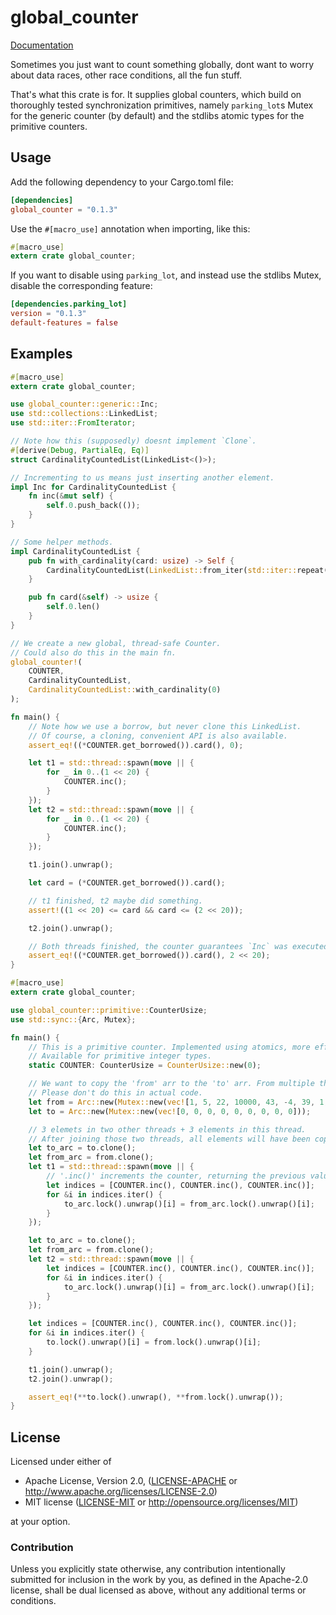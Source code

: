 # global_counter

[Documentation](https://docs.rs/global_counter/*/global_counter/)

Sometimes you just want to count something globally, dont want to worry about data races, other race conditions, all the fun stuff.

That's what this crate is for. It supplies global counters, which build on thoroughly tested synchronization primitives, namely `parking_lot`s Mutex  for the generic counter (by default) and the stdlibs atomic types for the primitive counters.

## Usage

Add the following dependency to your Cargo.toml file:

```toml
[dependencies]
global_counter = "0.1.3"
```

Use the `#[macro_use]` annotation when importing, like this:

```rust
#[macro_use]
extern crate global_counter;
```

If you want to disable using `parking_lot`, and instead use the stdlibs Mutex, disable the corresponding feature:

```toml
[dependencies.parking_lot]
version = "0.1.3"
default-features = false
```

## Examples

```rust
#[macro_use]
extern crate global_counter;

use global_counter::generic::Inc;
use std::collections::LinkedList;
use std::iter::FromIterator;

// Note how this (supposedly) doesnt implement `Clone`.
#[derive(Debug, PartialEq, Eq)]
struct CardinalityCountedList(LinkedList<()>);

// Incrementing to us means just inserting another element.
impl Inc for CardinalityCountedList {
    fn inc(&mut self) {
        self.0.push_back(());
    }
}

// Some helper methods.
impl CardinalityCountedList {
    pub fn with_cardinality(card: usize) -> Self {
        CardinalityCountedList(LinkedList::from_iter(std::iter::repeat(()).take(card)))
    }

    pub fn card(&self) -> usize {
        self.0.len()
    }
}

// We create a new global, thread-safe Counter.
// Could also do this in the main fn.
global_counter!(
    COUNTER,
    CardinalityCountedList,
    CardinalityCountedList::with_cardinality(0)
);

fn main() {
    // Note how we use a borrow, but never clone this LinkedList.
    // Of course, a cloning, convenient API is also available.
    assert_eq!((*COUNTER.get_borrowed()).card(), 0);

    let t1 = std::thread::spawn(move || {
        for _ in 0..(1 << 20) {
            COUNTER.inc();
        }
    });
    let t2 = std::thread::spawn(move || {
        for _ in 0..(1 << 20) {
            COUNTER.inc();
        }
    });

    t1.join().unwrap();

    let card = (*COUNTER.get_borrowed()).card();

    // t1 finished, t2 maybe did something.
    assert!((1 << 20) <= card && card <= (2 << 20));

    t2.join().unwrap();

    // Both threads finished, the counter guarantees `Inc` was executed 2 << 20 times.
    assert_eq!((*COUNTER.get_borrowed()).card(), 2 << 20);
}
```

```rust
#[macro_use]
extern crate global_counter;

use global_counter::primitive::CounterUsize;
use std::sync::{Arc, Mutex};

fn main() {
    // This is a primitive counter. Implemented using atomics, more efficient than its generic equivalent.
    // Available for primitive integer types.
    static COUNTER: CounterUsize = CounterUsize::new(0);

    // We want to copy the 'from' arr to the 'to' arr. From multiple threads.
    // Please don't do this in actual code.
    let from = Arc::new(Mutex::new(vec![1, 5, 22, 10000, 43, -4, 39, 1, 2]));
    let to = Arc::new(Mutex::new(vec![0, 0, 0, 0, 0, 0, 0, 0, 0]));

    // 3 elemets in two other threads + 3 elements in this thread.
    // After joining those two threads, all elements will have been copied.
    let to_arc = to.clone();
    let from_arc = from.clone();
    let t1 = std::thread::spawn(move || {
        // '.inc()' increments the counter, returning the previous value.
        let indices = [COUNTER.inc(), COUNTER.inc(), COUNTER.inc()];
        for &i in indices.iter() {
            to_arc.lock().unwrap()[i] = from_arc.lock().unwrap()[i];
        }
    });

    let to_arc = to.clone();
    let from_arc = from.clone();
    let t2 = std::thread::spawn(move || {
        let indices = [COUNTER.inc(), COUNTER.inc(), COUNTER.inc()];
        for &i in indices.iter() {
            to_arc.lock().unwrap()[i] = from_arc.lock().unwrap()[i];
        }
    });

    let indices = [COUNTER.inc(), COUNTER.inc(), COUNTER.inc()];
    for &i in indices.iter() {
        to.lock().unwrap()[i] = from.lock().unwrap()[i];
    }

    t1.join().unwrap();
    t2.join().unwrap();

    assert_eq!(**to.lock().unwrap(), **from.lock().unwrap());
}
```

## License

Licensed under either of

 * Apache License, Version 2.0, ([LICENSE-APACHE](LICENSE-APACHE) or http://www.apache.org/licenses/LICENSE-2.0)
 * MIT license ([LICENSE-MIT](LICENSE-MIT) or http://opensource.org/licenses/MIT)

at your option.

### Contribution

Unless you explicitly state otherwise, any contribution intentionally submitted
for inclusion in the work by you, as defined in the Apache-2.0 license, shall be dual licensed as above, without any
additional terms or conditions.
